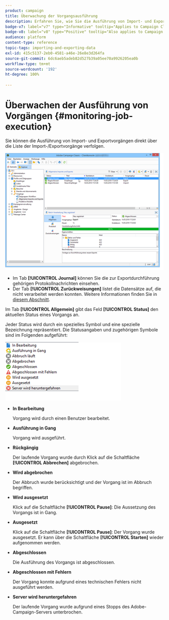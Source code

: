 ```yaml
---
product: campaign
title: Überwachung der Vorgangsausführung
description: Erfahren Sie, wie Sie die Ausführung von Import- und Exportvorgängen überwachen
badge-v7: label="v7" type="Informative" tooltip="Applies to Campaign Classic v7"
badge-v8: label="v8" type="Positive" tooltip="Also applies to Campaign v8"
audience: platform
content-type: reference
topic-tags: importing-and-exporting-data
exl-id: 415c5137-2eb0-4581-a46e-26e8e3d264fa
source-git-commit: 6dc6aeb5adeb82d527b39a05ee70a9926205ea0b
workflow-type: tm+mt
source-wordcount: '192'
ht-degree: 100%

---
```


# Überwachen der Ausführung von Vorgängen {#monitoring-job-execution}



Sie können die Ausführung von Import- und Exportvorgängen direkt über die Liste der Import-/Exportvorgänge verfolgen.

![](assets/s_ncs_user_export_list_and_details.png)

* Im Tab **[!UICONTROL Journal]** können Sie die zur Exportdurchführung gehörigen Protokollnachrichten einsehen.
* Der Tab **[!UICONTROL Zurückweisungen]** listet die Datensätze auf, die nicht verarbeitet werden konnten. Weitere Informationen finden Sie in [diesem Abschnitt](../../platform/using/executing-import-jobs.md#behavior-in-the-event-of-an-error).

Im Tab **[!UICONTROL Allgemein]** gibt das Feld **[!UICONTROL Status]** den aktuellen Status eines Vorgangs an.

Jeder Status wird durch ein spezielles Symbol und eine spezielle Bezeichnung repräsentiert. Die Statusangaben und zugehörigen Symbole sind im Folgenden aufgeführt:

![](assets/s_ncs_user_export_status.png)

* **In Bearbeitung**

   Vorgang wird durch einen Benutzer bearbeitet.

* **Ausführung in Gang**

   Vorgang wird ausgeführt.

* **Rückgängig**

   Der laufende Vorgang wurde durch Klick auf die Schaltfläche **[!UICONTROL Abbrechen]** abgebrochen.

* **Wird abgebrochen**

   Der Abbruch wurde berücksichtigt und der Vorgang ist im Abbruch begriffen.

* **Wird ausgesetzt**

   Klick auf die Schaltfläche **[!UICONTROL Pause]**: Die Aussetzung des Vorgangs ist in Gang.

* **Ausgesetzt**

   Klick auf die Schaltfläche **[!UICONTROL Pause]**: Der Vorgang wurde ausgesetzt. Er kann über die Schaltfläche **[!UICONTROL Starten]** wieder aufgenommen werden.

* **Abgeschlossen**

   Die Ausführung des Vorgangs ist abgeschlossen.

* **Abgeschlossen mit Fehlern**

   Der Vorgang konnte aufgrund eines technischen Fehlers nicht ausgeführt werden.

* **Server wird heruntergefahren**

   Der laufende Vorgang wurde aufgrund eines Stopps des Adobe-Campaign-Servers unterbrochen.
